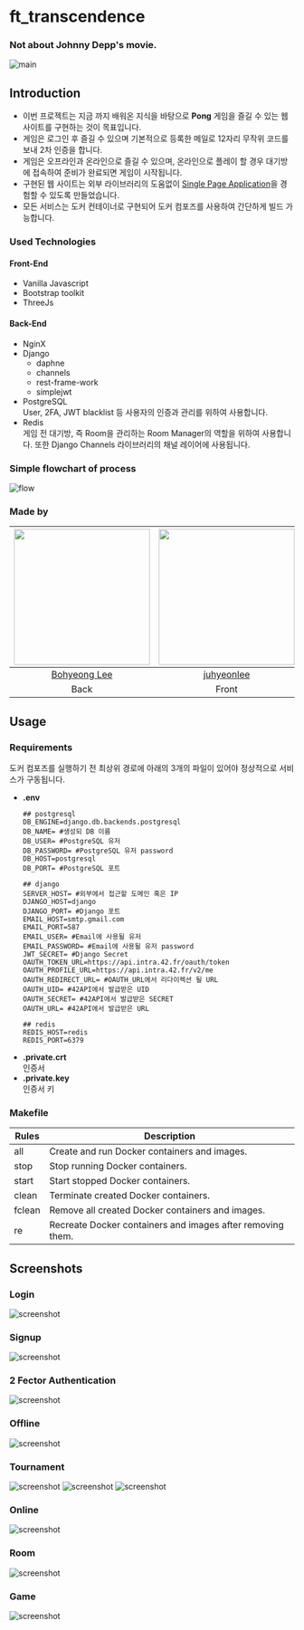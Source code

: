 # ft_transcendence

### Not about Johnny Depp's movie.

<img alt="main" src="https://github.com/leebo155/ft_transcendence/blob/main/img/readme/transcendence.jpg">

## Introduction
* 이번 프로젝트는 지금 까지 배워온 지식을 바탕으로 **Pong** 게임을 즐길 수 있는 웹사이트를 구현하는 것이 목표입니다.
* 게임은 로그인 후 즐길 수 있으며 기본적으로 등록한 메일로 12자리 무작위 코드를 보내 2차 인증을 합니다.
* 게임은 오프라인과 온라인으로 즐길 수 있으며, 온라인으로 플레이 할 경우 대기방에 접속하여 준비가 완료되면 게임이 시작됩니다.
* 구현된 웹 사이트는 외부 라이브러리의 도움없이 [Single Page Application](https://en.wikipedia.org/wiki/Single-page_application)을 경험할 수 있도록 만들었습니다.
* 모든 서비스는 도커 컨테이너로 구현되어 도커 컴포즈를 사용하여 간단하게 빌드 가능합니다.

### Used Technologies

  #### Front-End
  * Vanilla Javascript
  * Bootstrap toolkit
  * ThreeJs
  
  #### Back-End
  * NginX
  * Django
    - daphne
    - channels
    - rest-frame-work
    - simplejwt
  * PostgreSQL   
    User, 2FA, JWT blacklist 등 사용자의 인증과 관리를 위하여 사용합니다.
  * Redis   
    게임 전 대기방, 즉 Room을 관리하는 Room Manager의 역할을 위하여 사용합니다. 또한 Django Channels 라이브러리의 채널 레이어에 사용됩니다.
    
### Simple flowchart of process

<img alt="flow" src="https://github.com/leebo155/ft_transcendence/blob/main/img/readme/transcendence_flow.jpg">

### Made by
|<img src="https://github.com/leebo155.png" width=240>|<img src="https://github.com/juhyeonlee134.png" width="240">|<img src="https://github.com/jmsmg.png" width=240>|
|:--:|:--:|:--:|
|[Bohyeong Lee](https://github.com/bohlee)|[juhyeonlee](https://github.com/juhyeonlee134)|[Seonggon, Cho](https://github.com/Jmsmg)|
|Back|Front|Back|

## Usage

### Requirements
도커 컴포즈를 실행하기 전 최상위 경로에 아래의 3개의 파일이 있어야 정상적으로 서비스가 구동됩니다.
* **.env**
  ```shell
  ## postgresql
  DB_ENGINE=django.db.backends.postgresql
  DB_NAME= #생성되 DB 이름
  DB_USER= #PostgreSQL 유저
  DB_PASSWORD= #PostgreSQL 유저 password
  DB_HOST=postgresql
  DB_PORT= #PostgreSQL 포트
  
  ## django
  SERVER_HOST= #외부에서 접근할 도메인 혹은 IP
  DJANGO_HOST=django
  DJANGO_PORT= #Django 포트
  EMAIL_HOST=smtp.gmail.com
  EMAIL_PORT=587
  EMAIL_USER= #Email에 사용될 유저
  EMAIL_PASSWORD= #Email에 사용될 유저 password
  JWT_SECRET= #Django Secret
  OAUTH_TOKEN_URL=https://api.intra.42.fr/oauth/token
  OAUTH_PROFILE_URL=https://api.intra.42.fr/v2/me
  OAUTH_REDIRECT_URL= #OAUTH_URL에서 리다이렉션 될 URL
  OAUTH_UID= #42API에서 발급받은 UID
  OAUTH_SECRET= #42API에서 발급받은 SECRET
  OAUTH_URL= #42API에서 발급받은 URL
  
  ## redis
  REDIS_HOST=redis
  REDIS_PORT=6379
  ```
* **.private.crt**   
  인증서
* **.private.key**   
  인증서 키

### Makefile
| Rules | Description |
| ----- | ----------- |
| all | Create and run Docker containers and images. |
| stop | Stop running Docker containers. |
| start | Start stopped Docker containers. |
| clean | Terminate created Docker containers. |
| fclean | Remove all created Docker containers and images. |
| re | Recreate Docker containers and images after removing them. |

## Screenshots

### Login
<img alt="screenshot" src="https://github.com/leebo155/ft_transcendence/blob/main/img/screenshots/login.png">

### Signup
<img alt="screenshot" src="https://github.com/leebo155/ft_transcendence/blob/main/img/screenshots/signup.png">

### 2 Fector Authentication
<img alt="screenshot" src="https://github.com/leebo155/ft_transcendence/blob/main/img/screenshots/2FA.png">

### Offline
<img alt="screenshot" src="https://github.com/leebo155/ft_transcendence/blob/main/img/screenshots/offline.png">

### Tournament
<img alt="screenshot" src="https://github.com/leebo155/ft_transcendence/blob/main/img/screenshots/tournament.png">
<img alt="screenshot" src="https://github.com/leebo155/ft_transcendence/blob/main/img/screenshots/tournament4player.png">
<img alt="screenshot" src="https://github.com/leebo155/ft_transcendence/blob/main/img/screenshots/tournament4playerchart.png">

### Online
<img alt="screenshot" src="https://github.com/leebo155/ft_transcendence/blob/main/img/screenshots/online.png">

### Room
<img alt="screenshot" src="https://github.com/leebo155/ft_transcendence/blob/main/img/screenshots/room.png">

### Game
<img alt="screenshot" src="https://github.com/leebo155/ft_transcendence/blob/main/img/screenshots/ingame.png">
